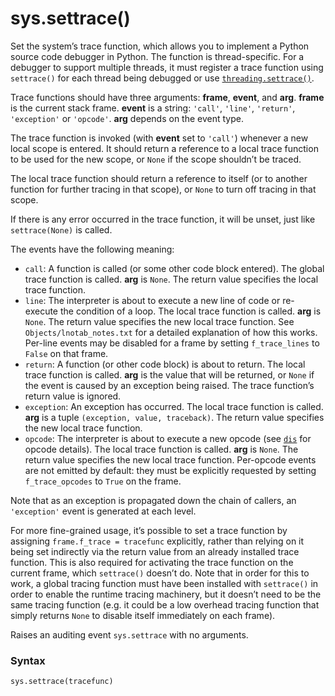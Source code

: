 # sys.settrace()

Set the system’s trace function, which allows you to implement a Python source code debugger in Python. The function is thread-specific. For a debugger to support multiple threads, it must register a trace function using `settrace()` for each thread being debugged or use [`threading.settrace()`](/modules/threading/settrace.md).

Trace functions should have three arguments: **frame**, **event**, and **arg**. **frame** is the current stack frame. **event** is a string: `'call'`, `'line'`, `'return'`, `'exception'` or `'opcode'`. **arg** depends on the event type.

The trace function is invoked (with **event** set to `'call'`) whenever a new local scope is entered. It should return a reference to a local trace function to be used for the new scope, or `None` if the scope shouldn’t be traced.

The local trace function should return a reference to itself (or to another function for further tracing in that scope), or `None` to turn off tracing in that scope.

If there is any error occurred in the trace function, it will be unset, just like `settrace(None)` is called.

The events have the following meaning:

* `call`: A function is called (or some other code block entered). The global trace function is called. **arg** is `None`. The return value specifies the local trace function.
* `line`: The interpreter is about to execute a new line of code or re-execute the condition of a loop. The local trace function is called. **arg** is `None`. The return value specifies the new local trace function. See `Objects/lnotab_notes.txt` for a detailed explanation of how this works. Per-line events may be disabled for a frame by setting `f_trace_lines` to `False` on that frame.
* `return`: A function (or other code block) is about to return. The local trace function is called. **arg** is the value that will be returned, or `None` if the event is caused by an exception being raised. The trace function’s return value is ignored.
* `exception`: An exception has occurred. The local trace function is called. **arg** is a tuple `(exception, value, traceback)`. The return value specifies the new local trace function.
* `opcode`: The interpreter is about to execute a new opcode (see [`dis`](/modules/dis/) for opcode details). The local trace function is called. **arg** is `None`. The return value specifies the new local trace function. Per-opcode events are not emitted by default: they must be explicitly requested by setting `f_trace_opcodes` to `True` on the frame.

Note that as an exception is propagated down the chain of callers, an `'exception'` event is generated at each level.

For more fine-grained usage, it’s possible to set a trace function by assigning `frame.f_trace = tracefunc` explicitly, rather than relying on it being set indirectly via the return value from an already installed trace function. This is also required for activating the trace function on the current frame, which `settrace()` doesn’t do. Note that in order for this to work, a global tracing function must have been installed with `settrace()` in order to enable the runtime tracing machinery, but it doesn’t need to be the same tracing function (e.g. it could be a low overhead tracing function that simply returns `None` to disable itself immediately on each frame).

Raises an auditing event `sys.settrace` with no arguments.

### Syntax

```python
sys.settrace(tracefunc)
```